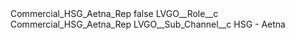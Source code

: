 <?xml version="1.0" encoding="UTF-8"?>
<CustomMetadata xmlns="http://soap.sforce.com/2006/04/metadata" xmlns:xsi="http://www.w3.org/2001/XMLSchema-instance" xmlns:xsd="http://www.w3.org/2001/XMLSchema">
    <label>Commercial_HSG_Aetna_Rep</label>
    <protected>false</protected>
    <values>
        <field>LVGO__Role__c</field>
        <value xsi:type="xsd:string">Commercial_HSG_Aetna_Rep</value>
    </values>
    <values>
        <field>LVGO__Sub_Channel__c</field>
        <value xsi:type="xsd:string">HSG - Aetna</value>
    </values>
</CustomMetadata>

